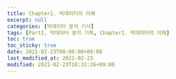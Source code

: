 ```yaml
---
title: Chapter1. 빅데이터의 이해
excerpt: null
categories: [빅데이터 분석 기사]
tags: [Part1. 빅데이터 분석 기획, Chapter1. 빅데이터의 이해]
toc: true
toc_sticky: true
date: 2021-02-23T00:00:00+09:00
last_modified_at: 2021-02-23
modified: 2021-02-23T18:33:26+09:00
---
```


